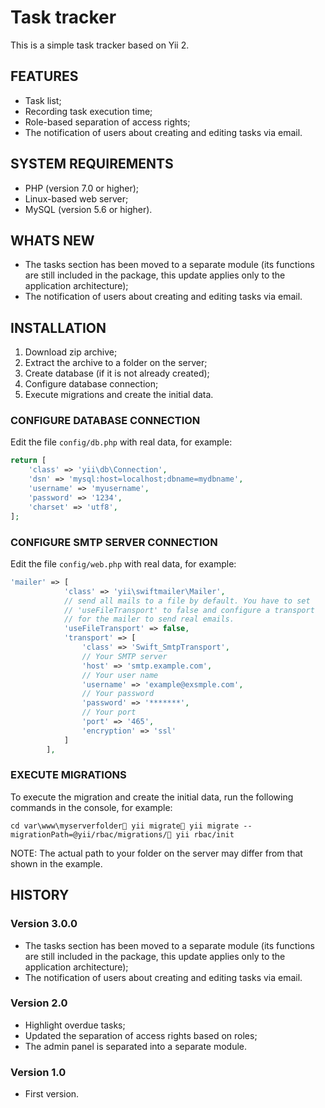 ﻿# Task trackerThis is a simple task tracker based on Yii 2.## FEATURES - Task list; - Recording task execution time; - Role-based separation of access rights; - The notification of users about creating and editing tasks via email.## SYSTEM REQUIREMENTS - PHP (version 7.0 or higher); - Linux-based web server; - MySQL (version 5.6 or higher). ## WHATS NEW - The tasks section has been moved to a separate module (its functions are still included in the package, this update applies only to the application architecture); - The notification of users about creating and editing tasks via email.## INSTALLATION 1. Download zip archive; 2. Extract the archive to a folder on the server; 3. Create database (if it is not already created); 4. Configure database connection; 5. Execute migrations and create the initial data.### CONFIGURE DATABASE CONNECTIONEdit the file `config/db.php` with real data, for example:```phpreturn [    'class' => 'yii\db\Connection',    'dsn' => 'mysql:host=localhost;dbname=mydbname',    'username' => 'myusername',    'password' => '1234',    'charset' => 'utf8',];```### CONFIGURE SMTP SERVER CONNECTIONEdit the file `config/web.php` with real data, for example:```php'mailer' => [            'class' => 'yii\swiftmailer\Mailer',            // send all mails to a file by default. You have to set            // 'useFileTransport' to false and configure a transport            // for the mailer to send real emails.            'useFileTransport' => false,            'transport' => [                'class' => 'Swift_SmtpTransport',                // Your SMTP server                'host' => 'smtp.example.com',                // Your user name                'username' => 'example@exsmple.com',                // Your password                'password' => '*******',                // Your port                'port' => '465',                'encryption' => 'ssl'            ]        ],```### EXECUTE MIGRATIONSTo execute the migration and create the initial data, run the following commands in the console, for example: ``   cd var\www\myserverfolder  yii migrate  yii migrate --migrationPath=@yii/rbac/migrations/  yii rbac/init ``NOTE: The actual path to your folder on the server may differ from that shown in the example.## HISTORY### Version 3.0.0 - The tasks section has been moved to a separate module (its functions are still included in the package, this update applies only to the application architecture); - The notification of users about creating and editing tasks via email.### Version 2.0 - Highlight overdue tasks; - Updated the separation of access rights based on roles; - The admin panel is separated into a separate module. ### Version 1.0 - First version.